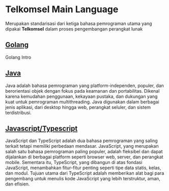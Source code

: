 # Telkomsel Main Language
Merupakan standarisasi dari ketiga bahasa pemrograman utama yang dipakai **Telkomsel** dalam proses pengembangan perangkat lunak

## [Golang](/golang/1_introduction.md)
Golang Intro

## [Java](/java/1_introduction.md)
Java adalah bahasa pemrograman yang platform-independen, populer, dan berorientasi objek dengan fokus pada keamanan dan portabilitas. Dikenal karena kemudahan penggunaan, kekayaan pustaka, dan dukungan yang kuat untuk pemrograman multithreading. Java digunakan dalam berbagai jenis aplikasi, dari desktop hingga web, perangkat seluler, dan sistem terdistribusi.

## [Javascript/Typescript](/javascript-or-typescript/1_introduction.md)

JavaScript dan TypeScript adalah dua bahasa pemrograman yang saling terkait tetapi memiliki perbedaan mendasar. JavaScript, yang merupakan salah satu bahasa pemrograman paling populer, adalah fleksibel dan dapat dijalankan di berbagai platform seperti browser web, server, dan perangkat mobile. Sementara itu, TypeScript, yang dibangun di atas fondasi JavaScript, menambahkan fitur-fitur penting seperti tipe data statis, kelas, dan modul. Tujuan utama dari TypeScript adalah memberikan alat bagi para pengembang untuk menulis kode JavaScript yang lebih terstruktur, aman, dan efisien.
